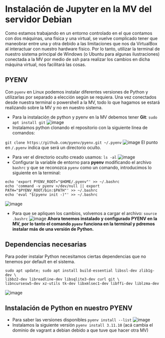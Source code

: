 # Instalación de Jupyter en la MV del servidor Debian 
Como estamos trabajando en un entorno controlado en el que contamos con dos máquinas, una física y una virtual, se vuelve complicado tener que maneobrar entre una y otra debido a las limitaciones que nos da VirtualBox al interactuar con nuestro hardware físico.
Por lo tanto, utilizar la terminal de nuestro sistema principal de Windows (o Ubuntu para algunas ilustraciones) conectada a la MV por medio de ssh para realizar los cambios en dicha máquina virtual, nos facilitará las cosas.
## PYENV
Con ```pyenv``` en Linux podemos instalar diferentes versiones de Python y utilizarlas por separado a elección según se requiera.
Una vez conectados desde nuestra terminal o powershell a la MV, todo lo que hagamos se estará realizando sobre la MV y no en nuestro sistema.
* Para la instalación de python y pyenv en la MV debemos tener **Git**: ```sudo apt install git```
![image](https://github.com/user-attachments/assets/53f72fd8-3a00-4586-9f0b-d58bddd6cee0)
* Instalamos python clonando el repositorio con la siguiente linea de comandos:

```git clone https://github.com/pyenv/pyenv.git ~/.pyenv```
![image](https://github.com/user-attachments/assets/ee1c520a-b2c7-4933-b9fc-5db96141ff1c)
El punto en ```/.pyenv``` indica que será un directorio oculto.
* Para ver el directorio oculto creado usamos: ```ls -al```
![image](https://github.com/user-attachments/assets/a125622d-7529-41b7-a29e-d187ea6b45f5)
* Configurar la variable de entorno para **pyenv** modificando el archivo ```bashrc``` y que se reconozca ```pyenv``` como un comando, introducimos lo siguiente en la terminal:

```
echo 'export PYENV_ROOT="$HOME/.pyenv"' >> ~/.bashrc
echo 'command -v pyenv >/dev/null || export PATH="$PYENV_ROOT/bin:$PATH"' >> ~/.bashrc
echo 'eval "$(pyenv init -)"' >> ~/.bashrc
```
![image](https://github.com/user-attachments/assets/bf71d68b-441d-4f00-9f7f-4844db58b127)
* Para que se apliquen los cambios, volvemos a cargar el archivo: ```source .bashrc```
![image](https://github.com/user-attachments/assets/dcb5ef5f-5cd8-4995-b081-daa75cf4bd94)
**Ahora tenemos instalado y configurado PYENV en la MV, por lo tanto el comando ```pyenv``` funciona en la terminal y pdremos instalar más de una versión de Python.**
## Dependencias necesarias
Para poder instalar Python necesitamos ciertas dependencias que no tenemos por default en el sistema.
```
sudo apt update; sudo apt install build-essential libssl-dev zlib1g-dev \
libbz2-dev libreadline-dev libsqlite3-dev curl git \
libncursesw5-dev xz-utils tk-dev libxmlsec1-dev libffi-dev liblzma-dev
```
![image](https://github.com/user-attachments/assets/57781c35-6b9a-49ad-b5a0-268c61f2d69e)
## Instalación de Python en nuestro PYENV
* Para saber las versiones disponibles ```pyenv install --list```
![image](https://github.com/user-attachments/assets/f399e6d6-828c-4e69-8282-d90e98c509a6)
* Instalamos la siguiente versión ```pyenv install 3.11.10``` (acá cambia el dominio de vagrant a debian debido a que tuve que hacer otra MV)

